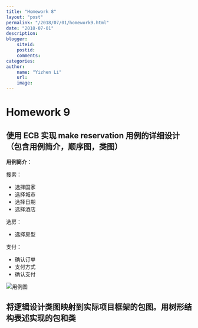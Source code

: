 ```yaml
---
title: "Homework 8"
layout: "post"
permalink: "/2018/07/01/homework9.html"
date: "2018-07-01"
description: 
blogger:
    siteid: 
    postid: 
    comments: 
categories: 
author: 
    name: "Yizhen Li"
    url: 
    image: 
---
```


# Homework 9

## 使用 ECB 实现 make reservation 用例的详细设计（包含用例简介，顺序图，类图）

**用例简介**：

搜索：
- 选择国家
- 选择城市
- 选择日期
- 选择酒店

选房：
- 选择房型

支付：
- 确认订单
- 支付方式
- 确认支付

![用例图](https://alexandrali3.github.io/alexandrali3.github.io/picture/homework9/3-layer-architecture.png)


## 将逻辑设计类图映射到实际项目框架的包图。用树形结构表述实现的包和类

